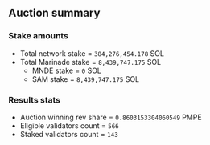 ## Auction summary

### Stake amounts
- Total network stake = `384,276,454.178` SOL
- Total Marinade stake = `8,439,747.175` SOL
  - MNDE stake = `0` SOL
  - SAM stake = `8,439,747.175` SOL

### Results stats
- Auction winning rev share = `0.8603153304060549` PMPE
- Eligible validators count = `566`
- Staked validators count = `143`
